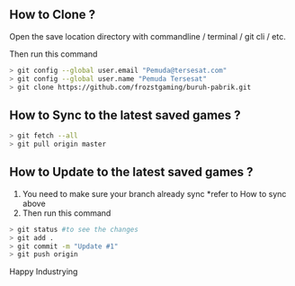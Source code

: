 ## How to Clone ?

Open the save location directory with commandline / terminal / git cli / etc.

Then run this command
```bash
> git config --global user.email "Pemuda@tersesat.com"
> git config --global user.name "Pemuda Tersesat"
> git clone https://github.com/frozstgaming/buruh-pabrik.git
```

## How to Sync to the latest saved games ?

```bash
> git fetch --all
> git pull origin master
```

## How to Update to the latest saved games ?
1. You need to make sure your branch already sync *refer to How to sync above
2. Then run this command
```bash
> git status #to see the changes
> git add .
> git commit -m "Update #1"
> git push origin
```

Happy Industrying